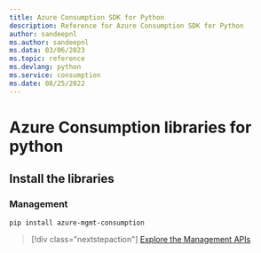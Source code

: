 ```yaml
---
title: Azure Consumption SDK for Python
description: Reference for Azure Consumption SDK for Python
author: sandeepnl
ms.author: sandeepnl
ms.data: 03/06/2023
ms.topic: reference
ms.devlang: python
ms.service: consumption
ms.date: 08/25/2022
---
```

# Azure Consumption libraries for python

## Install the libraries


### Management

```bash
pip install azure-mgmt-consumption
```
> [!div class="nextstepaction"]
> [Explore the Management APIs](/python/api/overview/azure/mgmt-consumption-readme)